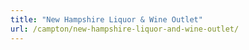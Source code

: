 ```yaml
---
title: "New Hampshire Liquor & Wine Outlet"
url: /campton/new-hampshire-liquor-and-wine-outlet/
---
```

